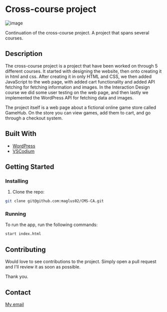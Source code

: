 # Cross-course project

![image](https://rimgo.kling.gg/gZ2V2k3.png)

Continuation of the cross-course project. A project that spans several courses. 

## Description

The cross-course project is a project that have been worked on through 5 different courses. It started with designing the website, then onto creating it in html and css. After creating it in only HTML and CSS, we then added JavaScript to the web page, with added cart functionality and added API fetching for fetching information and images. In the Interaction Design course we did some user testing on the web page, and then lastly we implemented the WordPress API for fetching data and images.

The project itself is a web page about a fictional online game store called GameHub. On the store you can view games, add them to cart, and go through a checkout system.

## Built With

- [WordPress](https://github.com/WordPress)
- [VSCodium](https://vscodium.com/)

## Getting Started

### Installing

1. Clone the repo:

```bash
git clone git@github.com:maglus02/CMS-CA.git
```

### Running

To run the app, run the following commands:

```bash
start index.html
```

## Contributing

Would love to see contributions to the project. Simply open a pull request and I'll review it as soon as possible. 

Thank you.

## Contact

[My email](mailto:contact@mase.addy.io)
